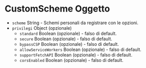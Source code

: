 # CustomScheme Oggetto

* `scheme` String - Schemi personali da registrare con le opzioni.
* `privilegi` Object (opzionale) 
  * `standard` Boolean (opzionale) - falso di default.
  * `secure` Boolean (opzionale) - falso di default.
  * `bypassCSP` Boolean (opzionale) - falso di default.
  * `allowServiceWorkers` Boolean (opzionale) - falso di default.
  * `supportFetchAPI` Boolean (opzionale) - falso di default.
  * `corsEnabled` Boolean (opzionale) - falso di default.